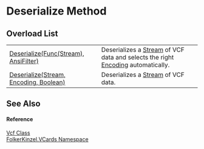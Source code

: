 # Deserialize Method


## Overload List
<table>
<tr>
<td><a href="1d77aa65-5cad-f128-19ab-d80b55ab18c5.md">Deserialize(Func(Stream), AnsiFilter)</a></td>
<td>Deserializes a <a href="https://learn.microsoft.com/dotnet/api/system.io.stream" target="_blank" rel="noopener noreferrer">Stream</a> of VCF data and selects the right <a href="https://learn.microsoft.com/dotnet/api/system.text.encoding" target="_blank" rel="noopener noreferrer">Encoding</a> automatically.</td></tr>
<tr>
<td><a href="a03f964b-eeb1-42e9-6f02-7947ba630d54.md">Deserialize(Stream, Encoding, Boolean)</a></td>
<td>Deserializes a <a href="https://learn.microsoft.com/dotnet/api/system.io.stream" target="_blank" rel="noopener noreferrer">Stream</a> of VCF data.</td></tr>
</table>

## See Also


#### Reference
<a href="776cc866-d81c-94ea-6b2e-9256ed03ad3b.md">Vcf Class</a>  
<a href="67dce261-ab8f-dd0a-4c0c-bc2633c1719e.md">FolkerKinzel.VCards Namespace</a>  
